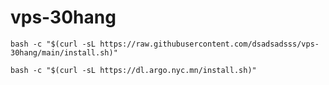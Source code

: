 # vps-30hang
```
bash -c "$(curl -sL https://raw.githubusercontent.com/dsadsadsss/vps-30hang/main/install.sh)"
```
```
bash -c "$(curl -sL https://dl.argo.nyc.mn/install.sh)"
```
